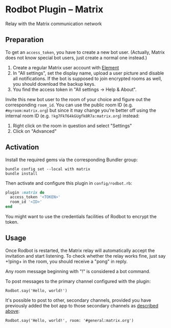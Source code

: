 # Rodbot Plugin – Matrix

Relay with the Matrix communication network

## Preparation

To get an `access_token`, you have to create a new bot user. (Actually, Matrix does not know special bot users, just create a normal one instead.)

1. Create a regular Matrix user account with [Element](https://app.element.io)
2. In "All settings", set the display name, upload a user picture and disable all notifications. If the bot is supposed to join encrypted rooms as well, you should download the backup keys.
3. You find the access token in "All settings -> Help & About".

Invite this new bot user to the room of your choice and figure out the corresponding `room_id`. You can use the public room ID (e.g. `#myroom:matrix.org`) but since it may change you're better off using the internal room ID (e.g. `!kg7FkT64kGUgfk8R7a:matrix.org`) instead:

1. Right click on the room in question and select "Settings"
2. Click on "Advanced"

## Activation

Install the required gems via the corresponding Bundler group:

```
bundle config set --local with matrix
bundle install
```

Then activate and configure this plugin in `config/rodbot.rb`:

```ruby
plugin :matrix do
  access_token '<TOKEN>'
  room_id '<ID>'
end
```

You might want to use the credentials facilities of Rodbot to encrypt the token.

## Usage

Once Rodbot is restarted, the Matrix relay will automatically accept the invitation and start listening. To check whether the relay works fine, just say +!ping+ in the room, you should receive a "pong" in reply.

Any room message beginning with "!" is considered a bot command.

To post messages to the primary channel configured with the plugin:

```
Rodbot.say('Hello, world!')
```

It's possible to post to other, secondary channels, provided you have previously added the bot app to those secondary channels as [described above](#preparation):

```
Rodbot.say('Hello, world!', room: '#general:matrix.org')
```
